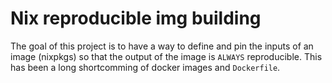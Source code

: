 # Nix reproducible img building

The goal of this project is to have a way to define and pin the inputs of an image (nixpkgs)
so that the output of the image is `ALWAYS` reproducible. This has been a long shortcomming
of docker images and `Dockerfile`.
